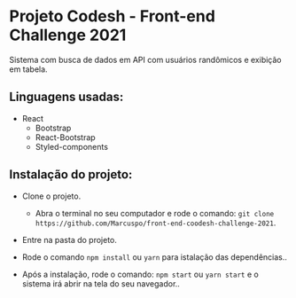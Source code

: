 # Projeto Codesh - Front-end Challenge 2021

Sistema com busca de dados em API com usuários randômicos e exibição em tabela.

## Linguagens usadas:

 - React
    - Bootstrap
    - React-Bootstrap
    - Styled-components

## Instalação do projeto: 

- Clone o projeto.
    - Abra o terminal no seu computador e rode o comando: `git clone https://github.com/Marcuspo/front-end-coodesh-challenge-2021`.

- Entre na pasta do projeto.

- Rode o comando `npm install` ou `yarn` para istalação das dependências..

- Após a instalação, rode o comando: `npm start` ou `yarn start` e o sistema irá abrir na tela do seu navegador..


